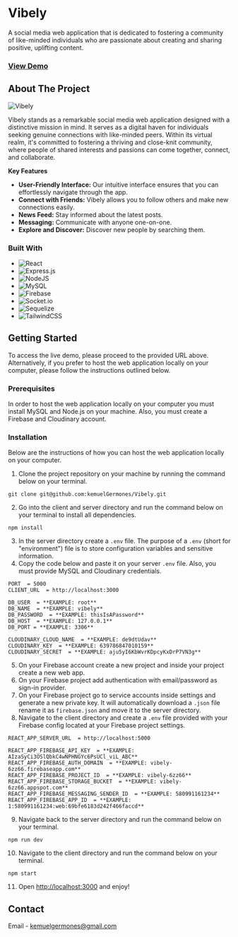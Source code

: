 # Vibely

A social media web application that is dedicated to fostering a community of like-minded individuals who are passionate about creating and sharing positive, uplifting content.

### [View Demo](https://trackero-client.vercel.app/)

## About The Project

![Vibely](https://res.cloudinary.com/de9dxfdav/image/upload/v1699328991/Project%20Promotion/Screenshot_from_2023-11-07_11-39-09_1_agjf21.png)

Vibely stands as a remarkable social media web application designed with a distinctive mission in mind. It serves as a digital haven for individuals seeking genuine connections with like-minded peers. Within its virtual realm, it's committed to fostering a thriving and close-knit community, where people of shared interests and passions can come together, connect, and collaborate.

**Key Features**

- **User-Friendly Interface:** Our intuitive interface ensures that you can effortlessly navigate through the app.
- **Connect with Friends:** Vibely allows you to follow others and make new connections easily.
- **News Feed:** Stay informed about the latest posts.
- **Messaging:** Communicate with anyone one-on-one.
- **Explore and Discover:** Discover new people by searching them.

### Built With

- ![React](https://img.shields.io/badge/react-%2320232a.svg?style=for-the-badge&logo=react&logoColor=%2361DAFB)
- ![Express.js](https://img.shields.io/badge/express.js-%23404d59.svg?style=for-the-badge&logo=express&logoColor=%2361DAFB)
- ![NodeJS](https://img.shields.io/badge/node.js-6DA55F?style=for-the-badge&logo=node.js&logoColor=white)
- ![MySQL](https://img.shields.io/badge/mysql-%2300f.svg?style=for-the-badge&logo=mysql&logoColor=white)
- ![Firebase](https://img.shields.io/badge/firebase-%23039BE5.svg?style=for-the-badge&logo=firebase)
- ![Socket.io](https://img.shields.io/badge/Socket.io-black?style=for-the-badge&logo=socket.io&badgeColor=010101)
- ![Sequelize](https://img.shields.io/badge/Sequelize-52B0E7?style=for-the-badge&logo=Sequelize&logoColor=white)
- ![TailwindCSS](https://img.shields.io/badge/tailwindcss-%2338B2AC.svg?style=for-the-badge&logo=tailwind-css&logoColor=white)

## Getting Started

To access the live demo, please proceed to the provided URL above. Alternatively, if you prefer to host the web application locally on your computer, please follow the instructions outlined below.

### Prerequisites

In order to host the web application locally on your computer you must install MySQL and Node.js on your machine. Also, you must create a Firebase and Cloudinary account.

### Installation

Below are the instructions of how you can host the web application locally on your computer.

1. Clone the project repository on your machine by running the command below on your terminal.

```
git clone git@github.com:kemuelGermones/Vibely.git
```

2.  Go into the client and server directory and run the command below on your terminal to install all dependencies.

```
npm install
```

3.  In the server directory create a `.env` file. The purpose of a `.env` (short for "environment") file is to store configuration variables and sensitive information.
4.  Copy the code below and paste it on your server `.env` file. Also, you must provide MySQL and Cloudinary credentials.

```
PORT  = 5000
CLIENT_URL  = http://localhost:3000

DB_USER  = **EXAMPLE: root**
DB_NAME  = **EXAMPLE: vibely**
DB_PASSWORD  = **EXAMPLE: thisIsAPassword**
DB_HOST  = **EXAMPLE: 127.0.0.1**
DB_PORT = **EXAMPLE: 3306**

CLOUDINARY_CLOUD_NAME  = **EXAMPLE: de9dtUdav**
CLOUDINARY_KEY  = **EXAMPLE: 639786847010159**
CLOUDINARY_SECRET  = **EXAMPLE: aju5yI6KbWvrKDpcyKxDrP7VN3g**
```

5. On your Firebase account create a new project and inside your project create a new web app.
6. On your Firebase project add authentication with email/password as sign-in provider.
7. On your Firebase project go to service accounts inside settings and generate a new private key. It will automatically download a `.json` file rename it as `firebase.json` and move it to the server directory.
8. Navigate to the client directory and create a `.env` file provided with your Firebase config located at your Firebase project settings.

```
REACT_APP_SERVER_URL  = http://localhost:5000

REACT_APP_FIREBASE_API_KEY  = **EXAMPLE: AIzaSyCi3OSlQbkC4wNPHNGYc6PsUCl_viL_ABC**
REACT_APP_FIREBASE_AUTH_DOMAIN  = **EXAMPLE: vibely-6zz66.firebaseapp.com**
REACT_APP_FIREBASE_PROJECT_ID  = **EXAMPLE: vibely-6zz66**
REACT_APP_FIREBASE_STORAGE_BUCKET  = **EXAMPLE: vibely-6zz66.appspot.com**
REACT_APP_FIREBASE_MESSAGING_SENDER_ID  = **EXAMPLE: 580991161234**
REACT_APP_FIREBASE_APP_ID  = **EXAMPLE: 1:580991161234:web:69bfe6183d242f466faccd**
```

9. Navigate back to the server directory and run the command below on your terminal.

```
npm run dev
```

10. Navigate to the client directory and run the command below on your terminal.

```
npm start
```

11. Open [http://localhost:3000](http://localhost:3000/) and enjoy!

## Contact

Email - [kemuelgermones@gmail.com](kemuelgermones@gmail.com)
